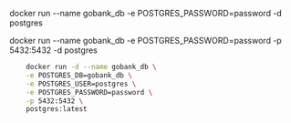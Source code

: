 docker run --name gobank_db -e POSTGRES_PASSWORD=password -d postgres

docker run --name gobank_db -e POSTGRES_PASSWORD=password -p 5432:5432 -d postgres

```bash
    docker run -d --name gobank_db \
    -e POSTGRES_DB=gobank_db \
    -e POSTGRES_USER=postgres \
    -e POSTGRES_PASSWORD=password \
    -p 5432:5432 \
    postgres:latest
```
